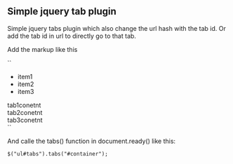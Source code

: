 ## Simple jquery tab plugin
Simple jquery tabs plugin which also change the url hash with the tab id. Or add the tab id in url to directly go to that tab.

Add the markup like this

``<ul id="tabs">
    <li data-tab="tab1">item1</li>
    <li data-tab="tab2">item2</li>
    <li data-tab="tab3">item3</li>
  </ul>

  <div id="container">
    <div data-tab="tab1">tab1conetnt</div>
    <div data-tab="tab2">tab2conetnt</div>
    <div data-tab="tab3">tab3conetnt</div>
  </div>``

And calle the tabs() function in document.ready() like this:

`$("ul#tabs").tabs("#container");` 
